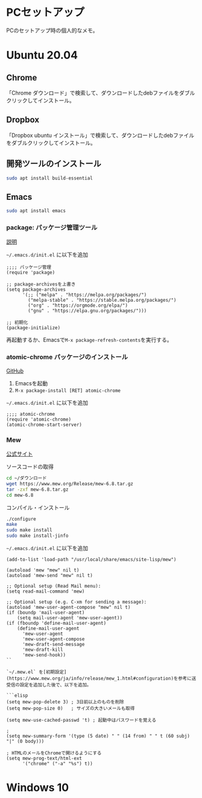 # PCセットアップ

PCのセットアップ時の個人的なメモ。

# Ubuntu 20.04

## Chrome

「Chrome ダウンロード」で検索して、ダウンロードしたdebファイルをダブルクリックしてインストール。

## Dropbox

「Dropbox ubuntu インストール」で検索して、ダウンロードしたdebファイルをダブルクリックしてインストール。

## 開発ツールのインストール

```bash
sudo apt install build-essential
```

## Emacs

```bash
sudo apt install emacs
```

### package: パッケージ管理ツール

[説明](https://emacs-jp.github.io/packages/package)

`~/.emacs.d/init.el` に以下を追加

```elisp
;;;; パッケージ管理
(require 'package)

;; package-archivesを上書き
(setq package-archives
      '(;; ("melpa" . "https://melpa.org/packages/")
        ("melpa-stable" . "https://stable.melpa.org/packages/")
        ("org" . "https://orgmode.org/elpa/")
        ("gnu" . "https://elpa.gnu.org/packages/")))

;; 初期化
(package-initialize)
```

再起動するか、Emacsで`M-x package-refresh-contents`を実行する。

### atomic-chrome パッケージのインストール

[GitHub](https://github.com/alpha22jp/atomic-chrome)

1. Emacsを起動
2. `M-x package-install [RET] atomic-chrome`

`~/.emacs.d/init.el` に以下を追加

```elisp
;;;; atomic-chrome
(require 'atomic-chrome)
(atomic-chrome-start-server)
```

### Mew

[公式サイト](https://www.mew.org/ja/)

ソースコードの取得

```bash
cd ~/ダウンロード
wget https://www.mew.org/Release/mew-6.8.tar.gz
tar -zxf mew-6.8.tar.gz
cd mew-6.8
```

コンパイル・インストール

```bash
./configure 
make
sudo make install
sudo make install-jinfo
```

`~/.emacs.d/init.el` に以下を追加


```elisp
(add-to-list 'load-path "/usr/local/share/emacs/site-lisp/mew")

(autoload 'mew "mew" nil t)
(autoload 'mew-send "mew" nil t)

;; Optional setup (Read Mail menu):
(setq read-mail-command 'mew)

;; Optional setup (e.g. C-xm for sending a message):
(autoload 'mew-user-agent-compose "mew" nil t)
(if (boundp 'mail-user-agent)
    (setq mail-user-agent 'mew-user-agent))
(if (fboundp 'define-mail-user-agent)
    (define-mail-user-agent
      'mew-user-agent
      'mew-user-agent-compose
      'mew-draft-send-message
      'mew-draft-kill
      'mew-send-hook))
``

`~/.mew.el` を[初期設定](https://www.mew.org/ja/info/release/mew_1.html#configuration)を参考に送受信の設定を追加した後で、以下を追加。

```elisp
(setq mew-pop-delete 3) ; 3日前以上のものを削除
(setq mew-pop-size 0)   ; サイズの大きいメールも取得

(setq mew-use-cached-passwd 't) ; 起動中はパスワードを覚える

; 
(setq mew-summary-form '(type (5 date) " " (14 from) " " t (60 subj) "|" (0 body)))

; HTMLのメールをChromeで開けるようにする
(setq mew-prog-text/html-ext
      '("chrome" ("-a" "%s") t))
```

# Windows 10
